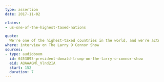 ```yaml
---
type: assertion
date: 2017-11-02

claims:
- us-one-of-the-highest-taxed-nations

quote:
  We're one of the highest-taxed countries in the world, and we're actually bringing it down not where we're the lowest, but we're among the low.
where: interview on The Larry O'Connor Show
sources:
- type: audioboom
  id: 6453095-president-donald-trump-on-the-larry-o-connor-show
  eid: AQAAAGMl_Vlnd2IA
  start: 152
  duration: 7
---
```

